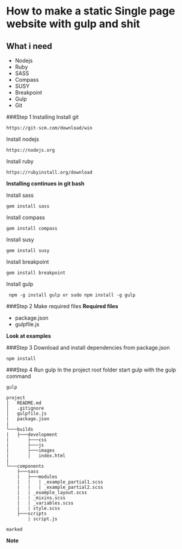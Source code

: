 # How to make a static Single page website with gulp and shit
## What i need
* Nodejs
* Ruby
* SASS
* Compass
* SUSY
* Breakpoint
* Gulp
* Git

###Step 1 Installing
Install git 
~~~
https://git-scm.com/download/win
~~~
Install nodejs 
~~~
https://nodejs.org
~~~
Install ruby 
~~~
https://rubyinstall.org/download
~~~
**Installing continues in git bash**

Install sass
~~~
gem install sass
~~~
Install compass
~~~
gem install compass
~~~
Install susy
~~~
gem install susy
~~~
Install breakpoint
~~~
gem install breakpoint
~~~
Install gulp
~~~
 npm -g install gulp or sudo npm install -g gulp
~~~

###Step 2 Make required files
**Required files**
* package.json
* gulpfile.js

**Look at examples**

###Step 3 Download and install dependencies from package.json
~~~
npm install
~~~

###Step 4 Run gulp
In the project root folder start gulp with the gulp command
~~~
gulp
~~~


```
project
│   README.md
│   .gitignore    
│   gulpfile.js
|   package.json
|   
└───builds
|   ├───development
|       ├───css
|       ├───js
|       ├───images
|       │   index.html
|
└───components
    ├───sass
    |   ├───modules
    |   |   | _example_partial1.scss
    |   |   | _example_partial2.scss
    |   | _example_layout.scss
    |   | _mixins.scss
    |   | _variables.scss
    |   | style.scss
    ├───scripts
        | script.js
```

`marked`

**Note**
